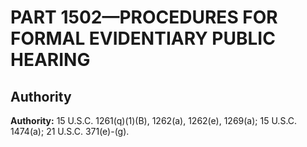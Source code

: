 # PART 1502—PROCEDURES FOR FORMAL EVIDENTIARY PUBLIC HEARING


## Authority

**Authority:** 15 U.S.C. 1261(q)(1)(B), 1262(a), 1262(e), 1269(a); 15 U.S.C. 1474(a); 21 U.S.C. 371(e)-(g).


